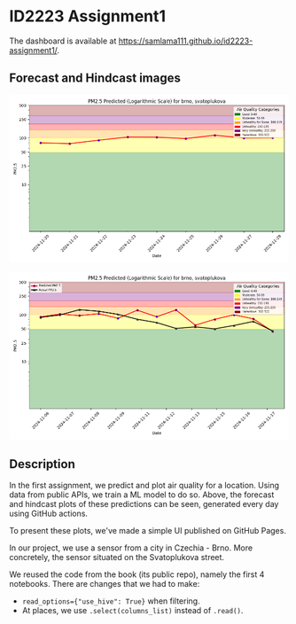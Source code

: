 # ID2223 Assignment1 

The dashboard is available at https://samlama111.github.io/id2223-assignment1/.

## Forecast and Hindcast images

![Forecast image](docs/air-quality/assets/img/pm25_forecast.png)

![Hindcast image](docs/air-quality/assets/img/pm25_hindcast_1day.png)

## Description

In the first assignment, we predict and plot air quality for a location. Using data from public APIs, we train a ML model to do so. Above, the forecast and hindcast plots of these predictions can be seen, generated every day using GitHub actions.

To present these plots, we've made a simple UI published on GitHub Pages.

In our project, we use a sensor from a city in Czechia - Brno. More concretely, the sensor situated on the Svatoplukova street.

We reused the code from the book (its public repo), namely the first 4 notebooks. There are changes that we had to make:
- `read_options={"use_hive": True}` when filtering.
- At places, we use `.select(columns_list)` instead of `.read()`.